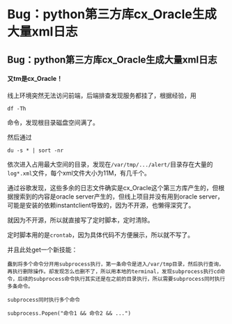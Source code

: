 # Bug：python第三方库cx_Oracle生成大量xml日志


## Bug：python第三方库cx_Oracle生成大量xml日志

#### 又tm是cx_Oracle！

线上环境突然无法访问前端，后端排查发现服务都挂了，根据经验，用

```
df -Th
```

命令，发现根目录磁盘空间满了。

然后通过

```
du -s * | sort -nr
```

依次进入占用最大空间的目录，发现在`/var/tmp/.../alert/`目录存在大量的`log*.xml`文件，每个xml文件大小为11M，有几千个。

通过谷歌发现，这些多余的日志文件确实是cx_Oracle这个第三方库产生的，但根据搜索到的内容是oracle server产生的，但线上项目并没有用到oracle server，可能是安装的依赖instantclient导致的，因为不开源，也懒得深究了。

就因为不开源，所以就直接写了定时脚本，定时清除。

定时脚本用的是`crontab`，因为具体代码不方便展示，所以就不写了。

并且此处get一个新技能：

```
蠢到将多个命令分开用subprocess执行，第一条命令是进入/var/tmp目录，然后执行查询，再执行删除操作。却发现怎么也删不了，所以用本地的terminal，发现subprocess执行cd命令，后续的subprocess命令执行其实还是在之前的目录执行，所以需要subprocess同时执行多条命令。

subprocess同时执行多个命令

subprocess.Popen("命令1 && 命令2 && ...")
```


